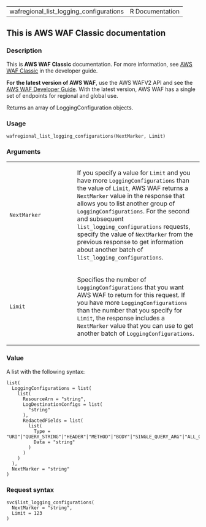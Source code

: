<table style="width: 100%;">
<tbody>
<tr class="odd">
<td>wafregional_list_logging_configurations</td>
<td style="text-align: right;">R Documentation</td>
</tr>
</tbody>
</table>

## This is AWS WAF Classic documentation

### Description

This is **AWS WAF Classic** documentation. For more information, see
[AWS WAF
Classic](https://docs.aws.amazon.com/waf/latest/developerguide/classic-waf-chapter.html)
in the developer guide.

**For the latest version of AWS WAF**, use the AWS WAFV2 API and see the
[AWS WAF Developer
Guide](https://docs.aws.amazon.com/waf/latest/developerguide/waf-chapter.html).
With the latest version, AWS WAF has a single set of endpoints for
regional and global use.

Returns an array of LoggingConfiguration objects.

### Usage

    wafregional_list_logging_configurations(NextMarker, Limit)

### Arguments

<table>
<colgroup>
<col style="width: 35%" />
<col style="width: 65%" />
</colgroup>
<tbody>
<tr class="odd">
<td><code
id="wafregional_list_logging_configurations_:_NextMarker">NextMarker</code></td>
<td><p>If you specify a value for <code>Limit</code> and you have more
<code>LoggingConfigurations</code> than the value of <code>Limit</code>,
AWS WAF returns a <code>NextMarker</code> value in the response that
allows you to list another group of <code>LoggingConfigurations</code>.
For the second and subsequent <code>list_logging_configurations</code>
requests, specify the value of <code>NextMarker</code> from the previous
response to get information about another batch of
<code>list_logging_configurations</code>.</p></td>
</tr>
<tr class="even">
<td><code
id="wafregional_list_logging_configurations_:_Limit">Limit</code></td>
<td><p>Specifies the number of <code>LoggingConfigurations</code> that
you want AWS WAF to return for this request. If you have more
<code>LoggingConfigurations</code> than the number that you specify for
<code>Limit</code>, the response includes a <code>NextMarker</code>
value that you can use to get another batch of
<code>LoggingConfigurations</code>.</p></td>
</tr>
</tbody>
</table>

### Value

A list with the following syntax:

    list(
      LoggingConfigurations = list(
        list(
          ResourceArn = "string",
          LogDestinationConfigs = list(
            "string"
          ),
          RedactedFields = list(
            list(
              Type = "URI"|"QUERY_STRING"|"HEADER"|"METHOD"|"BODY"|"SINGLE_QUERY_ARG"|"ALL_QUERY_ARGS",
              Data = "string"
            )
          )
        )
      ),
      NextMarker = "string"
    )

### Request syntax

    svc$list_logging_configurations(
      NextMarker = "string",
      Limit = 123
    )
